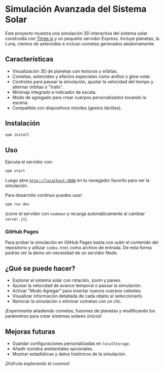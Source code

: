 # Simulación Avanzada del Sistema Solar

Este proyecto muestra una simulación 3D interactiva del sistema solar construida con [Three.js](https://threejs.org/) y un pequeño servidor Express. Incluye planetas, la Luna, cientos de asteroides e incluso cometas generados aleatoriamente.

## Características

- Visualización 3D de planetas con texturas y órbitas.
- Cometas, asteroides y efectos especiales como anillos o glow solar.
- Controles para pausar la simulación, ajustar la velocidad del tiempo y alternar órbitas o "trails".
- Minimap integrado e indicador de escala.
- Modo de agregado para crear cuerpos personalizados tocando la escena.
- Compatible con dispositivos móviles (gestos táctiles).

## Instalación

```bash
npm install
```

## Uso

Ejecuta el servidor con:

```bash
npm start
```

Luego abre [`http://localhost:3000`](http://localhost:3000) en tu navegador favorito para ver la simulación.

Para desarrollo continuo puedes usar:

```bash
npm run dev
```

(corre el servidor con `nodemon` y recarga automáticamente al cambiar `server.js`).

### GitHub Pages

Para probar la simulación en GitHub Pages basta con subir el contenido del repositorio y utilizar `index.html` como archivo de entrada. De esta forma podrás ver la demo sin necesidad de un servidor Node.

## ¿Qué se puede hacer?

- Explorar el sistema solar con rotación, zoom y paneo.
- Ajustar la velocidad de avance temporal o pausar la simulación.
- Activar "Modo Agregar" para insertar nuevos cuerpos celestes.
- Visualizar información detallada de cada objeto al seleccionarlo.
- Reiniciar la simulación o eliminar cometas con un clic.

¡Experimenta añadiendo cometas, fusiones de planetas y modificando los parámetros para crear sistemas solares únicos!

## Mejoras futuras

- Guardar configuraciones personalizadas en `localStorage`.
- Añadir sonidos ambientales opcionales.
- Mostrar estadísticas y datos históricos de la simulación.

¡Disfruta explorando el cosmos!
